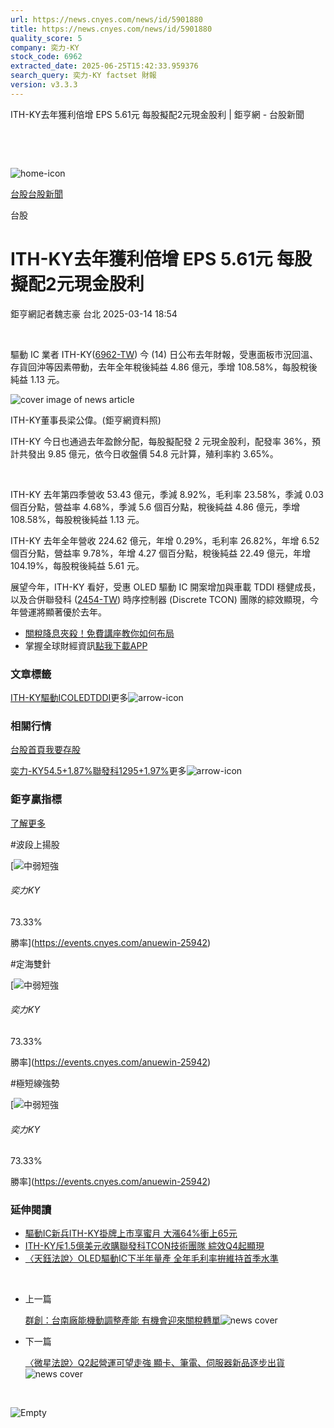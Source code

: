 ```yaml
---
url: https://news.cnyes.com/news/id/5901880
title: https://news.cnyes.com/news/id/5901880
quality_score: 5
company: 奕力-KY
stock_code: 6962
extracted_date: 2025-06-25T15:42:33.959376
search_query: 奕力-KY factset 財報
version: v3.3.3
---
```


ITH-KY去年獲利倍增 EPS 5.61元 每股擬配2元現金股利 | 鉅亨網 - 台股新聞

‌

‌

![home-icon](/assets/icons/breadCrumb/symbol-icon-home.svg)

[台股](/news/cat/tw_stock)[台股新聞](/news/cat/tw_stock_news)

台股

# ITH-KY去年獲利倍增 EPS 5.61元 每股擬配2元現金股利

鉅亨網記者魏志豪 台北 2025-03-14 18:54

‌

驅動 IC 業者 ITH-KY([6962-TW](https://www.cnyes.com/twstock/6962)) 今 (14) 日公布去年財報，受惠面板市況回溫、存貨回沖等因素帶動，去年全年稅後純益 4.86 億元，季增 108.58%，每股稅後純益 1.13 元。

![cover image of news article](/_next/image?url=https%3A%2F%2Fcimg.cnyes.cool%2Fprod%2Fnews%2F5901880%2Fl%2Fbecbdc36154fd51cfddf22f98b5c2203.jpg&w=3840&q=75)

ITH-KY董事長梁公偉。(鉅亨網資料照)

ITH-KY 今日也通過去年盈餘分配，每股擬配發 2 元現金股利，配發率 36%，預計共發出 9.85 億元，依今日收盤價 54.8 元計算，殖利率約 3.65%。

‌

ITH-KY 去年第四季營收 53.43 億元，季減 8.92%，毛利率 23.58%，季減 0.03 個百分點，營益率 4.68%，季減 5.6 個百分點，稅後純益 4.86 億元，季增 108.58%，每股稅後純益 1.13 元。

ITH-KY 去年全年營收 224.62 億元，年增 0.29%，毛利率 26.82%，年增 6.52 個百分點，營益率 9.78%，年增 4.27 個百分點，稅後純益 22.49 億元，年增 104.19%，每股稅後純益 5.61 元。

展望今年，ITH-KY 看好，受惠 OLED 驅動 IC 開案增加與車載 TDDI 穩健成長，以及合併聯發科 ([2454-TW](https://www.cnyes.com/twstock/2454)) 時序控制器 (Discrete TCON) 團隊的綜效顯現，今年營運將顯著優於去年。

* [關稅降息夾殺！免費講座教你如何布局](https://www.rsc.com.tw/Cnyes_RSC/SeminarBooking2025InvestmentOutlook.aspx?utm_source=anue&utm_medium=usstocks_end)
* 掌握全球財經資訊[點我下載APP](http://www.cnyes.com/app/?utm_source=mweb&utm_medium=HamMenuBanner&utm_campaign=fixed&utm_content=entr)

### 文章標籤

[ITH-KY](https://news.cnyes.com/tag/ITH-KY "ITH-KY")[驅動IC](https://news.cnyes.com/tag/驅動IC "驅動IC")[OLED](https://news.cnyes.com/tag/OLED "OLED")[TDDI](https://news.cnyes.com/tag/TDDI "TDDI")更多![arrow-icon](/assets/icons/arrows/arrow-down.svg)

### 相關行情

[台股首頁](https://www.cnyes.com/twstock)[我要存股](https://supr.link/8OHaU)

[奕力-KY54.5+1.87%](https://www.cnyes.com/twstock/6962)[聯發科1295+1.97%](https://www.cnyes.com/twstock/2454)更多![arrow-icon](/assets/icons/arrows/arrow-down.svg)

### 鉅亨贏指標

[了解更多](https://events.cnyes.com/anuewin-25942)

#波段上揚股

[![中弱短強](/assets/icons/win-indicator/short-to-long.svg)

###### 奕力KY

73.33%

勝率](https://events.cnyes.com/anuewin-25942)

#定海雙針

[![中弱短強](/assets/icons/win-indicator/short-to-long.svg)

###### 奕力KY

73.33%

勝率](https://events.cnyes.com/anuewin-25942)

#極短線強勢

[![中弱短強](/assets/icons/win-indicator/short-to-long.svg)

###### 奕力KY

73.33%

勝率](https://events.cnyes.com/anuewin-25942)

### 延伸閱讀

* [驅動IC新兵ITH-KY掛牌上市享蜜月 大漲64%衝上65元](/news/id/5790038)
* [ITH-KY斥1.5億美元收購聯發科TCON技術團隊 綜效Q4起顯現](/news/id/5855202)
* [〈天鈺法說〉OLED驅動IC下半年量產 全年毛利率拚維持首季水準](/news/id/5971400)

‌

* 上一篇

  [群創：台南廠能機動調整產能 有機會迎來關稅轉單](/news/id/5901712)![news cover](https://cimg.cnyes.cool/prod/news/5901712/m/da85aa0d0bb99de27c61ffdb9e0a9a02.jpg)
* 下一篇

  [〈微星法說〉Q2起營運可望走強 顯卡、筆電、伺服器新品逐步出貨](/news/id/5896645)![news cover](https://cimg.cnyes.cool/prod/news/5896645/m/03517084ac8327286951261e69e11dca.jpg)

‌

![Empty](/assets/icons/skeleton/empty-image.svg)

‌